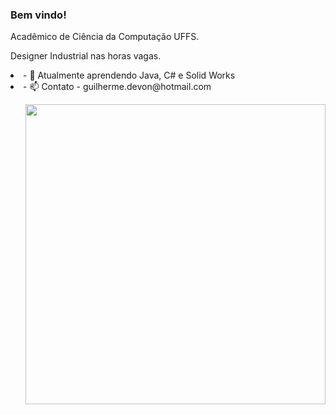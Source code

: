 ### Bem vindo! 
<p>Acadêmico de Ciência da Computação UFFS.            
</p>
<p>
Designer Industrial nas horas vagas.
</p>
<li>- 🌱 Atualmente aprendendo Java, C# e Solid Works</li>
<li>- 📫 Contato - guilherme.devon@hotmail.com</li>
<p>
<img align="right" src="![giphy](https://user-images.githubusercontent.com/49656211/94378929-771f4600-0103-11eb-83cc-02edf08bb725.gif)" width="480" />
</p>



<!--
**SWE3T/SWE3T** is a ✨ _special_ ✨ repository because its `README.md` (this file) appears on your GitHub profile.

Here are some ideas to get you started:

- 🔭 I’m currently working on ...
- 🌱 I’m currently learning ...
- 👯 I’m looking to collaborate on ...
- 🤔 I’m looking for help with ...
- 💬 Ask me about ...
- 📫 How to reach me: ...
- 😄 Pronouns: ...
- ⚡ Fun fact: ...
-->
